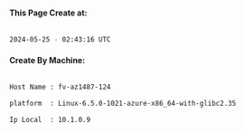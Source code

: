 
   
#### This Page Create at:

```bash

2024-05-25 - 02:43:16 UTC

```

#### Create By Machine:

```bash

Host Name : fv-az1487-124

platform  : Linux-6.5.0-1021-azure-x86_64-with-glibc2.35

Ip Local  : 10.1.0.9

```

